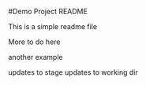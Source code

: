 #Demo Project README

This is a simple readme file

More to do here

another example

updates to stage
updates to working dir
